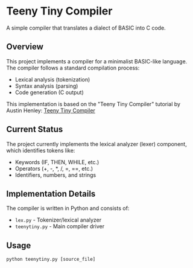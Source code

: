 # Teeny Tiny Compiler

A simple compiler that translates a dialect of BASIC into C code.

## Overview

This project implements a compiler for a minimalist BASIC-like language. The compiler follows a standard compilation process:
- Lexical analysis (tokenization)
- Syntax analysis (parsing)
- Code generation (C output)

This implementation is based on the "Teeny Tiny Compiler" tutorial by Austin Henley:
[Teeny Tiny Compiler](https://austinhenley.com/blog/teenytinycompiler1.html)

## Current Status

The project currently implements the lexical analyzer (lexer) component, which identifies tokens like:
- Keywords (IF, THEN, WHILE, etc.)
- Operators (+, -, *, /, =, ==, etc.)
- Identifiers, numbers, and strings

## Implementation Details

The compiler is written in Python and consists of:
- `lex.py` - Tokenizer/lexical analyzer
- `teenytiny.py` - Main compiler driver




## Usage

```python
python teenytiny.py [source_file]

